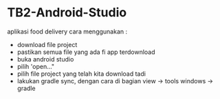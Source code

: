 # TB2-Android-Studio
aplikasi food delivery
cara menggunakan : 
- download file project
- pastikan semua file yang ada fi app terdownload
- buka android studio
- pilih 'open..."
- pilih file project yang telah kita download tadi
- lakukan gradle sync, dengan cara di bagian view -> tools windows -> gradle

